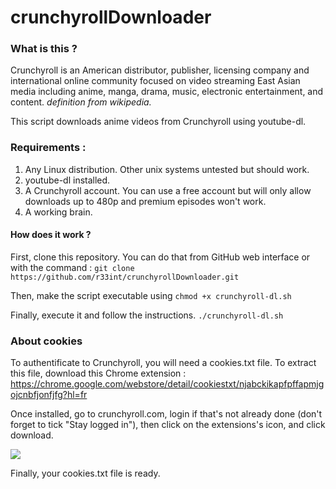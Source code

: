 # crunchyrollDownloader

### What is this ?
Crunchyroll is an American distributor, publisher, licensing company and international online community focused on video streaming East Asian media including anime, manga, drama, music, electronic entertainment, and content.
_definition from wikipedia._

This script downloads anime videos from Crunchyroll using youtube-dl.

### Requirements :
1. Any Linux distribution. Other unix systems untested but should work.
2. youtube-dl installed.
3. A Crunchyroll account. You can use a free account but will only allow downloads up to 480p and premium episodes won't work.
4. A working brain.
 
#### How does it work ?
First, clone this repository. You can do that from GitHub web interface or with the command :
`git clone https://github.com/r33int/crunchyrollDownloader.git`

Then, make the script executable using
`chmod +x crunchyroll-dl.sh`

Finally, execute it and follow the instructions.
`./crunchyroll-dl.sh`

### About cookies

To authentificate to Crunchyroll, you will need a cookies.txt file. To extract this file, download this Chrome extension : https://chrome.google.com/webstore/detail/cookiestxt/njabckikapfpffapmjgojcnbfjonfjfg?hl=fr

Once installed, go to crunchyroll.com, login if that's not already done (don't forget to tick "Stay logged in"), then click on the extensions's icon, and click download.

![](https://r33int.pw/pic/crdl.jpg)

Finally, your cookies.txt file is ready.
